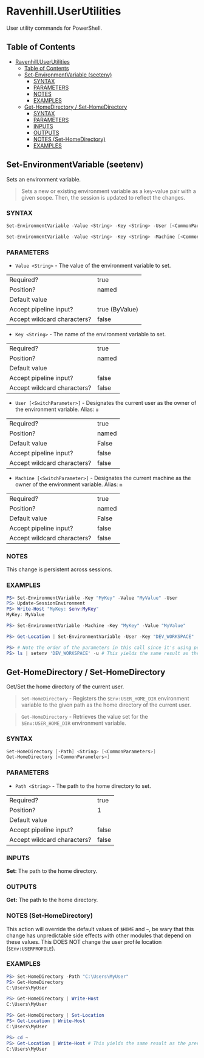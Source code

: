 # Ravenhill.UserUtilities

User utility commands for PowerShell.

## Table of Contents

- [Ravenhill.UserUtilities](#ravenhilluserutilities)
  - [Table of Contents](#table-of-contents)
  - [Set-EnvironmentVariable (seetenv)](#set-environmentvariable-seetenv)
    - [SYNTAX](#syntax)
    - [PARAMETERS](#parameters)
    - [NOTES](#notes)
    - [EXAMPLES](#examples)
  - [Get-HomeDirectory / Set-HomeDirectory](#get-homedirectory--set-homedirectory)
    - [SYNTAX](#syntax-1)
    - [PARAMETERS](#parameters-1)
    - [INPUTS](#inputs)
    - [OUTPUTS](#outputs)
    - [NOTES (Set-HomeDirectory)](#notes-set-homedirectory)
    - [EXAMPLES](#examples-1)


## Set-EnvironmentVariable (seetenv)

Sets an environment variable.

> Sets a new or existing environment variable as a key-value pair with a given scope.
> Then, the session is updated to reflect the changes.

### SYNTAX
  
```powershell
Set-EnvironmentVariable -Value <String> -Key <String> -User [<CommonParameters>]

Set-EnvironmentVariable -Value <String> -Key <String> -Machine [<CommonParameters>]
```

### PARAMETERS

- ``Value <String>`` - The value of the environment variable to set.

|                             |                |
| --------------------------- | -------------- |
| Required?                   | true           |
| Position?                   | named          |
| Default value               |                |
| Accept pipeline input?      | true (ByValue) |
| Accept wildcard characters? | false          |

- ``Key <String>`` - The name of the environment variable to set.
  
|                             |       |
| --------------------------- | ----- |
| Required?                   | true  |
| Position?                   | named |
| Default value               |       |
| Accept pipeline input?      | false |
| Accept wildcard characters? | false |

- ``User [<SwitchParameter>]`` - Designates the current user as the owner of the environment 
  variable.
  Alias: `u`
  
|                             |       |
| --------------------------- | ----- |
| Required?                   | true  |
| Position?                   | named |
| Default value               | False |
| Accept pipeline input?      | false |
| Accept wildcard characters? | false |
    
- ``Machine [<SwitchParameter>]`` - Designates the current machine as the owner of the environment 
  variable.
  Alias: `m`
  
|                             |       |
| --------------------------- | ----- |
| Required?                   | true  |
| Position?                   | named |
| Default value               | False |
| Accept pipeline input?      | false |
| Accept wildcard characters? | false |

### NOTES

This change is persistent across sessions.

### EXAMPLES

```powershell
PS> Set-EnvironmentVariable -Key "MyKey" -Value "MyValue" -User
PS> Update-SessionEnvironment
PS> Write-Host "MyKey: $env:MyKey"
MyKey: MyValue
```

```powershell	
PS> Set-EnvironmentVariable -Machine -Key "MyKey" -Value "MyValue"
```

```powershell
PS> Get-Location | Set-EnvironmentVariable -User -Key "DEV_WORKSPACE"
```

```powershell
PS> # Note the order of the parameters in this call since it's using positional values
PS> ls | setenv 'DEV_WORKSPACE' -u # This yields the same result as the previous example
```

## Get-HomeDirectory / Set-HomeDirectory

Get/Set the home directory of the current user.

> ``Set-HomeDirectory`` - Registers the `$Env:USER_HOME_DIR` environment variable to the given path 
> as the home directory of the current user.

> ``Get-HomeDirectory`` - Retrieves the value set for the `$Env:USER_HOME_DIR` environment variable.

### SYNTAX

```powershell	
Set-HomeDirectory [-Path] <String> [<CommonParameters>]
Get-HomeDirectory [<CommonParameters>]
```

### PARAMETERS
- ``Path <String>`` - The path to the home directory to set.

|                             |       |
| --------------------------- | ----- |
| Required?                   | true  |
| Position?                   | 1     |
| Default value               |       |
| Accept pipeline input?      | false |
| Accept wildcard characters? | false |

### INPUTS

**Set:** The path to the home directory.

### OUTPUTS

**Get:** The path to the home directory.

### NOTES (Set-HomeDirectory)
This action will override the default values of `$HOME` and `~`, be wary that this change has 
unpredictable side effects with other modules that depend on these values.
This DOES NOT change the user profile location (`$Env:USERPROFILE`).
### EXAMPLES

```powershell	
PS> Set-HomeDirectory -Path "C:\Users\MyUser"
PS> Get-HomeDirectory
C:\Users\MyUser
```	

```powershell	
PS> Get-HomeDirectory | Write-Host
C:\Users\MyUser
```	

```powershell	
PS> Get-HomeDirectory | Set-Location
PS> Get-Location | Write-Host
C:\Users\MyUser
```

```powershell	
PS> cd ~
PS> Get-Location | Write-Host # This yields the same result as the previous example
C:\Users\MyUser
```	